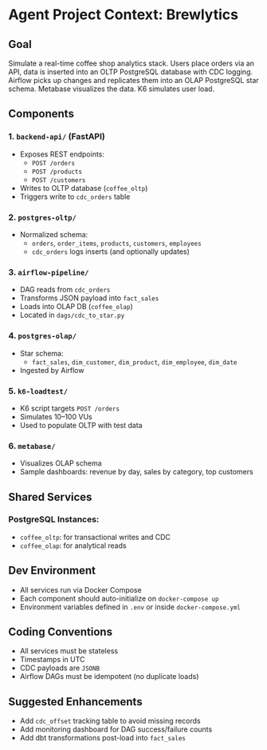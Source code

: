 # Agent Project Context: Brewlytics

## Goal

Simulate a real-time coffee shop analytics stack. Users place orders via an API, data is inserted into an OLTP PostgreSQL database with CDC logging. Airflow picks up changes and replicates them into an OLAP PostgreSQL star schema. Metabase visualizes the data. K6 simulates user load.

## Components

### 1. `backend-api/` (FastAPI)
- Exposes REST endpoints:
  - `POST /orders`
  - `POST /products`
  - `POST /customers`
- Writes to OLTP database (`coffee_oltp`)
- Triggers write to `cdc_orders` table

### 2. `postgres-oltp/`
- Normalized schema:
  - `orders`, `order_items`, `products`, `customers`, `employees`
  - `cdc_orders` logs inserts (and optionally updates)

### 3. `airflow-pipeline/`
- DAG reads from `cdc_orders`
- Transforms JSON payload into `fact_sales`
- Loads into OLAP DB (`coffee_olap`)
- Located in `dags/cdc_to_star.py`

### 4. `postgres-olap/`
- Star schema:
  - `fact_sales`, `dim_customer`, `dim_product`, `dim_employee`, `dim_date`
- Ingested by Airflow

### 5. `k6-loadtest/`
- K6 script targets `POST /orders`
- Simulates 10–100 VUs
- Used to populate OLTP with test data

### 6. `metabase/`
- Visualizes OLAP schema
- Sample dashboards: revenue by day, sales by category, top customers

## Shared Services

### PostgreSQL Instances:
- `coffee_oltp`: for transactional writes and CDC
- `coffee_olap`: for analytical reads

## Dev Environment

- All services run via Docker Compose
- Each component should auto-initialize on `docker-compose up`
- Environment variables defined in `.env` or inside `docker-compose.yml`

## Coding Conventions

- All services must be stateless
- Timestamps in UTC
- CDC payloads are `JSONB`
- Airflow DAGs must be idempotent (no duplicate loads)

## Suggested Enhancements

- Add `cdc_offset` tracking table to avoid missing records
- Add monitoring dashboard for DAG success/failure counts
- Add dbt transformations post-load into `fact_sales`

